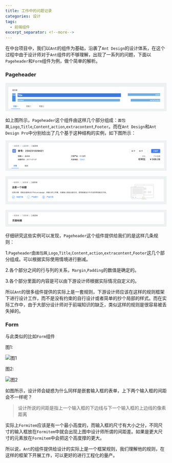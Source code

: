 ```yaml
---
title: 工作中的问题记录
categories: 设计
tags:
  - 前端组件
excerpt_separator: <!--more-->
---
```


​	在中台项目中，我们以`Ant`的组件为基础，沿袭了`Ant Design`的设计体系，在这个过程中由于设计师对于`Ant`组件的不够理解，出现了一系列的问题，下面以`Pageheader`和`Form`组件为例，做个简单的解析。

### Pageheader

![pageheader](/wp-content/uploads/2019/04/pageheader.png)

如上图所示，`Pageheader`这个组件由这样几个部分组成：`面包屑`,`Logo`,`Title`,`Content`,`action`,`extracontent`,`Footer`。而在`Ant Design`和`Ant Design Pro`中分别给出了几个基于这种结构的实例，如下图所示：

<!--more-->

![pageheader-1](/wp-content/uploads/2019/04/pageheader-1.png)

![pageheader-2](/wp-content/uploads/2019/04/pageheader-2.png)

![pageheader-3](/wp-content/uploads/2019/04/pageheader-3.png)

仔细研究这些实例可以发现，`Pageheader`这个组件提供给我们的是这样几条规则：

1.`Pageheader`由`面包屑`,`Logo`,`Title`,`Content`,`action`,`extracontent`,`Footer`这几个部分组成。可以根据实际使用情境进行删减。

2.各个部分之间的行与列的关系，`Margin`,`Padding`的数值是确定的。

3.各个部分里面的内容是可以由下游设计师根据实际情况自定义的。

所以`Ant`的很多组件提供的实际上是一套规则，下游设计师应该在这样的规则框架下进行设计工作，而不是没有约束的自行设计或者简单的抄个局部的样式。而在实际工作中，由于大部分设计师对于前端知识的缺乏，类似这样的规则是很容易被丢失掉的。

### Form

与此类似的比如`Form`组件

图1:

![图1](/wp-content/uploads/2019/04/图1.png)

图2:

![图2](/wp-content/uploads/2019/04/图2.png)

如图所示，设计师会疑惑为什么同样是嵌套输入框的表单，上下两个输入框的间距会不一样呢？

> 设计所说的间距是指上一个输入框的下边线与下一个输入框的上边线的像素距离

实际上`Formitem`应该是有一个最小高度的，而输入框的尺寸有大小之分，不同尺寸的输入框放在`Formitem`中就会出现上图中设计师所谓的间距差。如果是更大尺寸的元素放在`Formitem`中会把这个高度撑的更大。

所以说，`Ant`的组件提供给设计的实际上是一个框架规则，我们理解他的规则，在这样的框架下开展工作，可以更好的进行工程化的量产。

